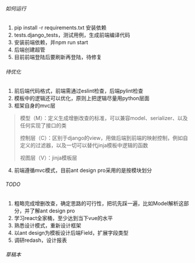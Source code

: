 ###### 如何运行

1. pip install -r requirements.txt 安装依赖
2. tests.django_tests，测试用例，生成前端编译代码
3. 安装前端依赖，并npm run start
4. 后端创建超管
5. 目前前端登陆后要刷新再登陆，待修复

###### 待优化

1. 前后端代码格式，前端需通过eslint检查，后端pylint检查
2. 模板中的逻辑还可以优化，原则上把逻辑尽量用python层面
3. 框架自身的mvc层
> 模型（M）：定义生成增删改查的标准，可以兼容model、serializer、以及任何实现了接口的类
> 
> 控制层（C）：区别于django的view，用做后端到前端的映射控制，例如自定义的过滤器，以及一切可以替代jinja模板中逻辑的函数
> 
> 视图层（V）：jinja模板层
4. 前端遵循mvc模式，目前ant design pro采用的是按模块划分
   

###### TODO

1. 粗略完成增删改查，确定思路的可行性，把坑先踩一遍，比如Model解析这部分，并了解ant design pro
2. 学习react全家桶，至少达到当下vue的水平
3. 熟悉设计模式，重新设计框架
4. 以ant design为模板设计后端Field，扩展字段类型
5. 调研redash，设计报表

###### 草稿本